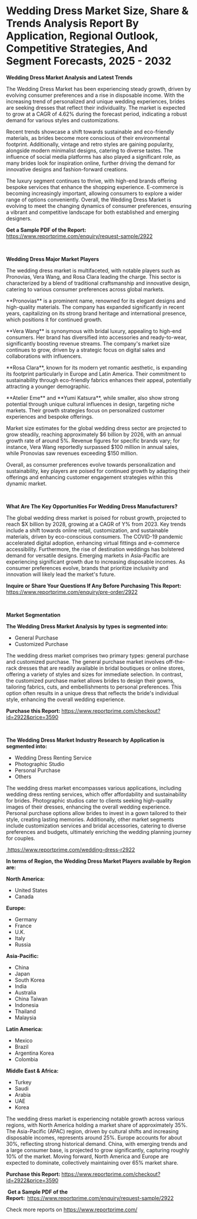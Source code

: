 <p><h1>Wedding Dress Market Size, Share & Trends Analysis Report By Application, Regional Outlook, Competitive Strategies, And Segment Forecasts, 2025 - 2032</h1></p><p><strong>Wedding Dress Market Analysis and Latest Trends</strong></p>
<p><p>The Wedding Dress Market has been experiencing steady growth, driven by evolving consumer preferences and a rise in disposable income. With the increasing trend of personalized and unique wedding experiences, brides are seeking dresses that reflect their individuality. The market is expected to grow at a CAGR of 4.62% during the forecast period, indicating a robust demand for various styles and customizations.</p><p>Recent trends showcase a shift towards sustainable and eco-friendly materials, as brides become more conscious of their environmental footprint. Additionally, vintage and retro styles are gaining popularity, alongside modern minimalist designs, catering to diverse tastes. The influence of social media platforms has also played a significant role, as many brides look for inspiration online, further driving the demand for innovative designs and fashion-forward creations.</p><p>The luxury segment continues to thrive, with high-end brands offering bespoke services that enhance the shopping experience. E-commerce is becoming increasingly important, allowing consumers to explore a wider range of options conveniently. Overall, the Wedding Dress Market is evolving to meet the changing dynamics of consumer preferences, ensuring a vibrant and competitive landscape for both established and emerging designers.</p></p>
<p><strong>Get a Sample PDF of the Report:&nbsp;</strong> <a href="https://www.reportprime.com/enquiry/request-sample/2922?utm_campaign=2793&utm_medium=2&utm_source=Github&utm_content=ia&utm_term=18032025&utm_id=wedding-dress">https://www.reportprime.com/enquiry/request-sample/2922</a></p>
<p>&nbsp;</p>
<p><strong>Wedding Dress Major Market Players</strong></p>
<p><p>The wedding dress market is multifaceted, with notable players such as Pronovias, Vera Wang, and Rosa Clara leading the charge. This sector is characterized by a blend of traditional craftsmanship and innovative design, catering to various consumer preferences across global markets.</p><p>**Pronovias** is a prominent name, renowned for its elegant designs and high-quality materials. The company has expanded significantly in recent years, capitalizing on its strong brand heritage and international presence, which positions it for continued growth.</p><p>**Vera Wang** is synonymous with bridal luxury, appealing to high-end consumers. Her brand has diversified into accessories and ready-to-wear, significantly boosting revenue streams. The company's market size continues to grow, driven by a strategic focus on digital sales and collaborations with influencers.</p><p>**Rosa Clara**, known for its modern yet romantic aesthetic, is expanding its footprint particularly in Europe and Latin America. Their commitment to sustainability through eco-friendly fabrics enhances their appeal, potentially attracting a younger demographic.</p><p>**Atelier Eme** and **Yumi Katsura**, while smaller, also show strong potential through unique cultural influences in design, targeting niche markets. Their growth strategies focus on personalized customer experiences and bespoke offerings.</p><p>Market size estimates for the global wedding dress sector are projected to grow steadily, reaching approximately $6 billion by 2026, with an annual growth rate of around 5%. Revenue figures for specific brands vary; for instance, Vera Wang reportedly surpassed $100 million in annual sales, while Pronovias saw revenues exceeding $150 million. </p><p>Overall, as consumer preferences evolve towards personalization and sustainability, key players are poised for continued growth by adapting their offerings and enhancing customer engagement strategies within this dynamic market.</p></p>
<p>&nbsp;</p>
<p><strong>What Are The Key Opportunities For Wedding Dress Manufacturers?</strong></p>
<p><p>The global wedding dress market is poised for robust growth, projected to reach $X billion by 2028, growing at a CAGR of Y% from 2023. Key trends include a shift towards online retail, customization, and sustainable materials, driven by eco-conscious consumers. The COVID-19 pandemic accelerated digital adoption, enhancing virtual fittings and e-commerce accessibility. Furthermore, the rise of destination weddings has bolstered demand for versatile designs. Emerging markets in Asia-Pacific are experiencing significant growth due to increasing disposable incomes. As consumer preferences evolve, brands that prioritize inclusivity and innovation will likely lead the market's future.</p></p>
<p><strong>Inquire or Share Your Questions If Any Before Purchasing This Report:</strong> <a href="https://www.reportprime.com/enquiry/pre-order/2922?utm_campaign=2793&utm_medium=2&utm_source=Github&utm_content=ia&utm_term=18032025&utm_id=wedding-dress">https://www.reportprime.com/enquiry/pre-order/2922</a></p>
<p>&nbsp;</p>
<p><strong>Market Segmentation</strong></p>
<p><strong>The Wedding Dress Market Analysis by types is segmented into:</strong></p>
<p><ul><li>General Purchase</li><li>Customized Purchase</li></ul></p>
<p><p>The wedding dress market comprises two primary types: general purchase and customized purchase. The general purchase market involves off-the-rack dresses that are readily available in bridal boutiques or online stores, offering a variety of styles and sizes for immediate selection. In contrast, the customized purchase market allows brides to design their gowns, tailoring fabrics, cuts, and embellishments to personal preferences. This option often results in a unique dress that reflects the bride's individual style, enhancing the overall wedding experience.</p></p>
<p><strong>Purchase this Report:&nbsp;</strong><a href="https://www.reportprime.com/checkout?id=2922&price=3590&utm_campaign=2793&utm_medium=2&utm_source=Github&utm_content=ia&utm_term=18032025&utm_id=wedding-dress">https://www.reportprime.com/checkout?id=2922&price=3590</a></p>
<p>&nbsp;</p>
<p><strong>The Wedding Dress Market Industry Research by Application is segmented into:</strong></p>
<p><ul><li>Wedding Dress Renting Service</li><li>Photographic Studio</li><li>Personal Purchase</li><li>Others</li></ul></p>
<p><p>The wedding dress market encompasses various applications, including wedding dress renting services, which offer affordability and sustainability for brides. Photographic studios cater to clients seeking high-quality images of their dresses, enhancing the overall wedding experience. Personal purchase options allow brides to invest in a gown tailored to their style, creating lasting memories. Additionally, other market segments include customization services and bridal accessories, catering to diverse preferences and budgets, ultimately enriching the wedding planning journey for couples.</p></p>
<p><a href="https://www.reportprime.com/wedding-dress-r2922?utm_campaign=2793&utm_medium=2&utm_source=Github&utm_content=ia&utm_term=18032025&utm_id=wedding-dress">&nbsp;https://www.reportprime.com/wedding-dress-r2922</a></p>
<p><strong>In terms of Region, the Wedding Dress Market Players available by Region are:</strong></p>
<p>
    <p> <strong> North America: </strong>
        <ul>
            <li>United States</li>
            <li>Canada</li>
        </ul>
        </p> 
    <p> <strong> Europe: </strong>
        <ul>
            <li>Germany</li>
            <li>France</li>
            <li>U.K.</li>
            <li>Italy</li>
            <li>Russia</li>
        </ul>
        </p> 
    <p> <strong> Asia-Pacific: </strong>
        <ul>
            <li>China</li>
            <li>Japan</li>
            <li>South Korea</li>
            <li>India</li>
            <li>Australia</li>
            <li>China Taiwan</li>
            <li>Indonesia</li>
            <li>Thailand</li>
            <li>Malaysia</li>
        </ul>
        </p> 
    <p> <strong> Latin America: </strong>
        <ul>
            <li>Mexico</li>
            <li>Brazil</li>
            <li>Argentina Korea</li>
            <li>Colombia</li>
        </ul>
        </p> 
    <p> <strong> Middle East & Africa: </strong>
        <ul>
            <li>Turkey</li>
            <li>Saudi</li>
            <li>Arabia</li>
            <li>UAE</li>
            <li>Korea</li>
        </ul>
    </p>
    </p>
<p><p>The wedding dress market is experiencing notable growth across various regions, with North America holding a market share of approximately 35%. The Asia-Pacific (APAC) region, driven by cultural shifts and increasing disposable incomes, represents around 25%. Europe accounts for about 30%, reflecting strong historical demand. China, with emerging trends and a large consumer base, is projected to grow significantly, capturing roughly 10% of the market. Moving forward, North America and Europe are expected to dominate, collectively maintaining over 65% market share.</p></p>
<p><strong>Purchase this Report: </strong><a href="https://www.reportprime.com/checkout?id=2922&price=3590&utm_campaign=2793&utm_medium=2&utm_source=Github&utm_content=ia&utm_term=18032025&utm_id=wedding-dress">https://www.reportprime.com/checkout?id=2922&price=3590</a></p>
<p>&nbsp;<strong>Get a Sample PDF of the Report:&nbsp;&nbsp;</strong><a href="https://www.reportprime.com/enquiry/request-sample/2922?utm_campaign=2793&utm_medium=2&utm_source=Github&utm_content=ia&utm_term=18032025&utm_id=wedding-dress">https://www.reportprime.com/enquiry/request-sample/2922</a></p>
<p><strong></strong></p>
<p>Check more reports on <a href="https://www.reportprime.com/?utm_campaign=2793&utm_medium=2&utm_source=Github&utm_content=ia&utm_term=18032025&utm_id=wedding-dress">https://www.reportprime.com/</a></p>